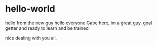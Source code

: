 # hello-world
hello from the new guy
hello everyone
Gabe here, im a great guy. goal getter and ready to learn and be trained

nice dealing with you all.
